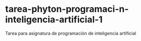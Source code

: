 # tarea-phyton-programaci-n-inteligencia-artificial-1
Tarea para asignatura de programación de inteligencia artificial
